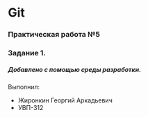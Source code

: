 # Git
### Практическая работа №5
### Задание 1.
##### Добавлено с помощью среды разработки.
Выполнил:
* Жиронкин Георгий Аркадьевич
* УВП-312
